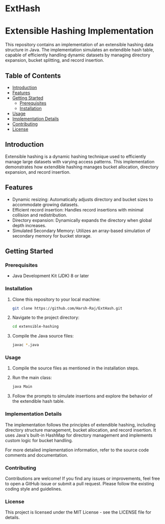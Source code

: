 # ExtHash
# Extensible Hashing Implementation

This repository contains an implementation of an extensible hashing data structure in Java. The implementation simulates an extendible hash table, capable of efficiently handling dynamic datasets by managing directory expansion, bucket splitting, and record insertion.

## Table of Contents

- [Introduction](#introduction)
- [Features](#features)
- [Getting Started](#getting-started)
  - [Prerequisites](#prerequisites)
  - [Installation](#installation)
- [Usage](#usage)
- [Implementation Details](#implementation-details)
- [Contributing](#contributing)
- [License](#license)

## Introduction

Extensible hashing is a dynamic hashing technique used to efficiently manage large datasets with varying access patterns. This implementation demonstrates how extendible hashing manages bucket allocation, directory expansion, and record insertion.

## Features

- Dynamic resizing: Automatically adjusts directory and bucket sizes to accommodate growing datasets.
- Efficient record insertion: Handles record insertions with minimal collision and redistribution.
- Directory expansion: Dynamically expands the directory when global depth increases.
- Simulated Secondary Memory: Utilizes an array-based simulation of secondary memory for bucket storage.

## Getting Started

### Prerequisites

- Java Development Kit (JDK) 8 or later

### Installation

1. Clone this repository to your local machine:

   ```bash
   git clone https://github.com/Harsh-Raj/ExtHash.git
2. Navigate to the project directory:

   ```bash
   cd extensible-hashing
3. Compile the Java source files:
   ```bash
   javac *.java

### Usage
1. Compile the source files as mentioned in the installation steps.

2. Run the main class:
   ```bash
   java Main
3. Follow the prompts to simulate insertions and explore the behavior of the extendible hash table.

### Implementation Details
The implementation follows the principles of extendible hashing, including directory structure management, bucket allocation, and record insertion. It uses Java's built-in HashMap for directory management and implements custom logic for bucket handling.

For more detailed implementation information, refer to the source code comments and documentation.

### Contributing
Contributions are welcome! If you find any issues or improvements, feel free to open a GitHub issue or submit a pull request. Please follow the existing coding style and guidelines.

### License
This project is licensed under the MIT License - see the LICENSE file for details.
